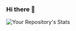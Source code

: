 ### Hi there 👋

![Your Repository's Stats](https://github-readme-stats-aofy78u1x-super-2019.vercel.app/api?username=ReactaDev&show_icons=true)

<!--
**Super-2019/Super-2019** is a ✨ _special_ ✨ repository because its `README.md` (this file) appears on your GitHub profile.

Here are some ideas to get you started:

- 🔭 I’m currently working on ...
- 🌱 I’m currently learning ...
- 👯 I’m looking to collaborate on ...
- 🤔 I’m looking for help with ...
- 💬 Ask me about ...
- 📫 How to reach me: ...
- 😄 Pronouns: ...
- ⚡ Fun fact: ...
-->
